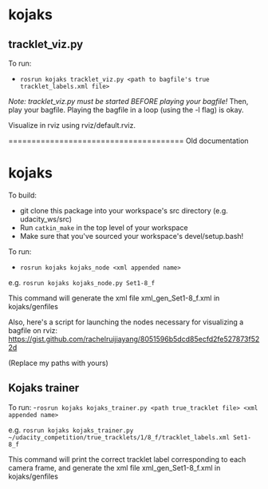 # kojaks

## tracklet_viz.py

To run:
- `rosrun kojaks tracklet_viz.py <path to bagfile's true tracklet_labels.xml file>`

*Note: tracklet_viz.py must be started BEFORE playing your bagfile!* Then, play your bagfile. Playing the bagfile in a loop (using the -l flag) is okay.

Visualize in rviz using rviz/default.rviz.

======================================
Old documentation

# kojaks

To build:
- git clone this package into your workspace's src directory (e.g. udacity_ws/src)
- Run `catkin_make` in the top level of your workspace
- Make sure that you've sourced your workspace's devel/setup.bash!

To run:
- `rosrun kojaks kojaks_node <xml appended name>`

e.g. `rosrun kojaks kojaks_node.py Set1-8_f`

This command will generate the xml file xml_gen_Set1-8_f.xml in kojaks/genfiles

Also, here's a script for launching the nodes necessary for visualizing a bagfile on rviz: https://gist.github.com/rachelruijiayang/8051596b5dcd85ecfd2fe527873f522d

(Replace my paths with yours)

## Kojaks trainer

To run:
-`rosrun kojaks kojaks_trainer.py <path true_tracklet file> <xml appended name>`

e.g. `rosrun kojaks kojaks_trainer.py ~/udacity_competition/true_tracklets/1/8_f/tracklet_labels.xml Set1-8_f`

This command will print the correct tracklet label corresponding to each camera frame, and generate the xml file xml_gen_Set1-8_f.xml in kojaks/genfiles

